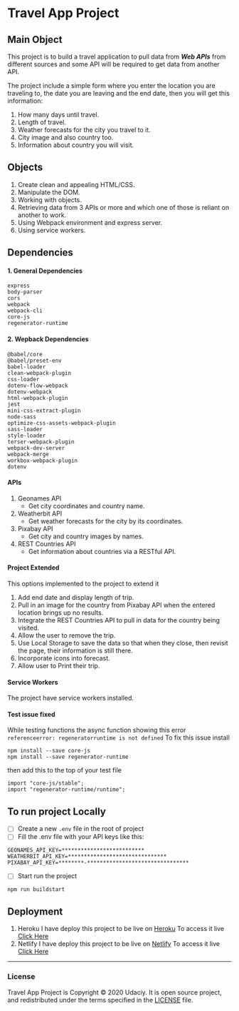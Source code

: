 # Travel App Project

## Main Object

This project is to build a travel application to pull data from **_Web APIs_** from different sources and some API will be required to get data from another API.

The project include a simple form where you enter the location you are traveling to, the date you are leaving and the end date, then you will get this information:

1. How many days until travel.
2. Length of travel.
3. Weather forecasts for the city you travel to it.
4. City image and also country too.
5. Information about country you will visit.

## Objects

1. Create clean and appealing HTML/CSS.
2. Manipulate the DOM.
3. Working with objects.
4. Retrieving data from 3 APIs or more and which one of those is reliant on another to work.
5. Using Webpack environment and express server.
6. Using service workers.

## Dependencies

#### 1. General Dependencies

```
express
body-parser
cors
webpack
webpack-cli
core-js
regenerator-runtime
```

#### 2. Wepback Dependencies

```
@babel/core
@babel/preset-env
babel-loader
clean-webpack-plugin
css-loader
dotenv-flow-webpack
dotenv-webpack
html-webpack-plugin
jest
mini-css-extract-plugin
node-sass
optimize-css-assets-webpack-plugin
sass-loader
style-loader
terser-webpack-plugin
webpack-dev-server
webpack-merge
workbox-webpack-plugin
dotenv
```

#### APIs

1. Geonames API
   - Get city coordinates and country name.
2. Weatherbit API
   - Get weather forecasts for the city by its coordinates.
3. Pixabay API
   - Get city and country images by names.
4. REST Countries API
   - Get information about countries via a RESTful API.

#### Project Extended

This options implemented to the project to extend it

1. Add end date and display length of trip.
2. Pull in an image for the country from Pixabay API when the entered location brings up no results.
3. Integrate the REST Countries API to pull in data for the country being visited.
4. Allow the user to remove the trip.
5. Use Local Storage to save the data so that when they close, then revisit the page, their information is still there.
6. Incorporate icons into forecast.
7. Allow user to Print their trip.

#### Service Workers
The project have service workers installed.

#### Test issue fixed

While testing functions the async function showing this error
`referenceerror: regeneratorruntime is not defined`
To fix this issue install

```
npm install --save core-js
npm install --save regenerator-runtime
```

then add this to the top of your test file

```
import "core-js/stable";
import "regenerator-runtime/runtime";
```
## To run project Locally
- [ ] Create a new ```.env``` file in the root of project
- [ ] Fill the .env file with your API keys like this:
```
GEONAMES_API_KEY=**************************
WEATHERBIT_API_KEY=*******************************
PIXABAY_API_KEY=********-********************************
```
- [ ] Start run the project
```
npm run buildstart
```
## Deployment
1. Heroku
I have deploy this project to be live on [Heroku](https://www.heroku.com/)
To access it live [Click Here](https://travel-app-mero.herokuapp.com/)
2. Netlify
I have deploy this project to be live on [Netlify](https://www.netlify.com/)
To access it live [Click Here](https://travel-app-mohamed-omar.netlify.app/)

---

### License

Travel App Project is Copyright © 2020 Udaciy.
It is open source project, and redistributed under the terms specified in the
[LICENSE] file.

[license]: https://github.com/mero2online/Project_5_-_Travel_App/blob/master/LICENSE
